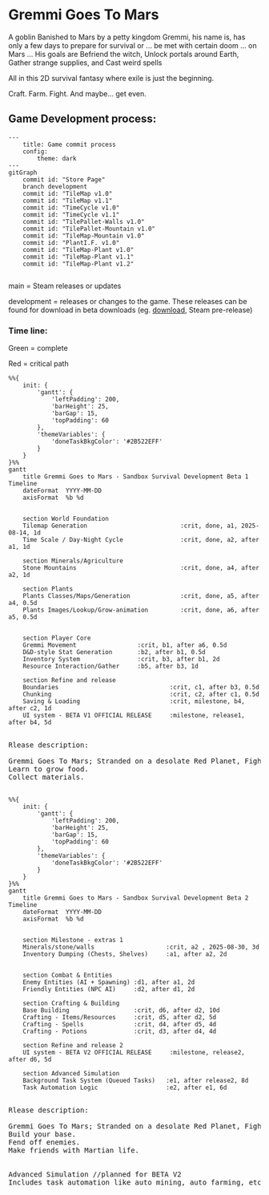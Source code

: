 # Gremmi Goes To Mars

A goblin Banished to Mars by a petty kingdom
Gremmi, his name is, has only a few days to prepare for survival or ... be met with certain doom ... on Mars ...
His goals are
Befriend the witch, Unlock portals around Earth, Gather strange supplies, and Cast weird spells

All in this 2D survival fantasy where exile is just the beginning.

Craft. Farm. Fight. And maybe… get even.

## Game Development process:

```mermaid
---
    title: Game commit process
    config:
        theme: dark
---
gitGraph
    commit id: "Store Page"
    branch development
    commit id: "TileMap v1.0"
    commit id: "TileMap v1.1"
    commit id: "TimeCycle v1.0"
    commit id: "TimeCycle v1.1"
    commit id: "TilePallet-Walls v1.0"
    commit id: "TilePallet-Mountain v1.0"
    commit id: "TileMap-Mountain v1.0"
    commit id: "PlantI.F. v1.0"
    commit id: "TileMap-Plant v1.0"
    commit id: "TileMap-Plant v1.1"
    commit id: "TileMap-Plant v1.2"
     
```


main = Steam releases or updates

development = releases or changes to the game. These releases can be found for download in beta downloads (eg. [download](DownloadGame.md), Steam pre-release)


### Time line:

Green = complete

Red = critical path

```mermaid
%%{
    init: {
        'gantt': {
            'leftPadding': 200,
            'barHeight': 25,
            'barGap': 15,
            'topPadding': 60
        },
        'themeVariables': {
            'doneTaskBkgColor': '#2B522EFF'
        }
    }
}%%
gantt
    title Gremmi Goes to Mars - Sandbox Survival Development Beta 1 Timeline
    dateFormat  YYYY-MM-DD
    axisFormat  %b %d
    
    
    section World Foundation
    Tilemap Generation                          :crit, done, a1, 2025-08-14, 1d
    Time Scale / Day-Night Cycle                :crit, done, a2, after a1, 1d
    
    section Minerals/Agriculture
    Stone Mountains                             :crit, done, a4, after a2, 1d
    
    section Plants
    Plants Classes/Maps/Generation              :crit, done, a5, after a4, 0.5d
    Plants Images/Lookup/Grow-animation         :crit, done, a6, after a5, 0.5d
   
    
    section Player Core
    Gremmi Movement                 :crit, b1, after a6, 0.5d
    D&D-style Stat Generation       :b2, after b1, 0.5d
    Inventory System                :crit, b3, after b1, 2d
    Resource Interaction/Gather     :b5, after b3, 1d
    
    section Refine and release
    Boundaries                               :crit, c1, after b3, 0.5d
    Chunking                                 :crit, c2, after c1, 0.5d
    Saving & Loading                         :crit, milestone, b4, after c2, 1d
    UI system - BETA V1 OFFICIAL RELEASE     :milestone, release1, after b4, 5d
```

<pre>

Rlease description:

Gremmi Goes To Mars; Stranded on a desolate Red Planet, Fighting to survive.
Learn to grow food.
Collect materials.

</pre>

```mermaid
%%{
    init: {
        'gantt': {
            'leftPadding': 200,
            'barHeight': 25,
            'barGap': 15,
            'topPadding': 60
        },
        'themeVariables': {
            'doneTaskBkgColor': '#2B522EFF'
        }
    }
}%%
gantt
    title Gremmi Goes to Mars - Sandbox Survival Development Beta 2 Timeline
    dateFormat  YYYY-MM-DD
    axisFormat  %b %d
    
        
    section Milestone - extras 1
    Minerals/stone/walls                    :crit, a2 , 2025-08-30, 3d
    Inventory Dumping (Chests, Shelves)     :a1, after a2, 2d
    
    
    section Combat & Entities
    Enemy Entities (AI + Spawning) :d1, after a1, 2d
    Friendly Entities (NPC AI)     :d2, after d1, 2d
    
    section Crafting & Building
    Base Building                  :crit, d6, after d2, 10d
    Crafting - Items/Resources     :crit, d5, after d2, 5d
    Crafting - Spells              :crit, d4, after d5, 4d
    Crafting - Potions             :crit, d3, after d4, 4d
    
    section Refine and release 2
    UI system - BETA V2 OFFICIAL RELEASE     :milestone, release2, after d6, 5d
    
    section Advanced Simulation
    Background Task System (Queued Tasks)   :e1, after release2, 8d
    Task Automation Logic                   :e2, after e1, 6d
```
<pre>

Rlease description:

Gremmi Goes To Mars; Stranded on a desolate Red Planet, Fighting to survive.
Build your base.
Fend off enemies.
Make friends with Martian life.


Advanced Simulation //planned for BETA V2
Includes task automation like auto mining, auto farming, etc.

</pre>